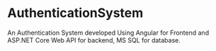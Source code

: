 # AuthenticationSystem
An Authentication System developed Using Angular for Frontend and ASP.NET Core Web API for backend, MS SQL for database.





